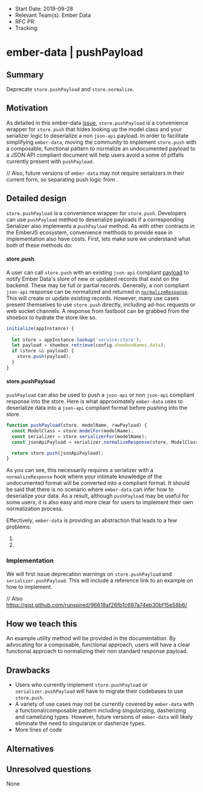 - Start Date: 2019-09-28
- Relevant Team(s): Ember Data
- RFC PR:
- Tracking:

# ember-data | pushPayload

## Summary

Deprecate `store.pushPayload` and `store.normalize`.

## Motivation

As detailed in this ember-data [issue](https://github.com/emberjs/rfcs/issues/357), `store.pushPayload` is a convenience wrapper for `store.push` that hides looking up the model class and your serializer logic to deserialize a non `json-api` payload.  In order to facilitate simplifying `ember-data`, moving the community to implement `store.push` with a composable, functional pattern to normalize an undocumented payload to a JSON API compliant document will help users avoid a some of pitfalls currently present with `pushPayload`.

// Also, future versions of `ember-data` may not require serializers in their current form, so separating push logic from .

## Detailed design
`store.pushPayload` is a convenience wrapper for `store.push`.  Developers can use `pushPayload` method to deserialize payloads if a corresponding Serializer also implements a `pushPayload` method.  As with other contracts in the EmberJS ecosystem, convenience metthods to provide ease in implementation also have costs.  First, lets make sure we understand what both of these methods do:

#### store.push
A user can call `store.push` with an existing `json-api` compliant [payload](https://jsonapi.org) to notify Ember Data's store of new or updated records that exist on the backend.  These may be full or partial records.  Generally, a non compliant `json-api` response can be normalized and returned in [`normalizeResponse`](https://api.emberjs.com/ember-data/release/classes/JSONAPISerializer/methods/normalizeResponse?anchor=normalizeResponse).  This will create or update existing records.  However, many use cases present themselves to use `store.push` directly, including ad-hoc requests or web socket channels.  A response from fastboot can be grabbed from the shoebox to hydrate the store like so.

```js
initialize(appInstance) {
  ...
  let store = appInstance.lookup('service:store');
  let payload = shoebox.retrieve(config.shoeboxNames.data);
  if (store && payload) {
    store.push(payload);
  }
}
```

#### store.pushPayload
`pushPayload` can also be used to push a `json-api` or non `json-api` compliant response into the store. Here is what approximately `ember-data` uses to deserialize data into a `json-api` compliant format before pushing into the store.

```js
function pushPayload(store, modelName, rawPayload) {
  const ModelClass = store.modelFor(modelName);
  const serializer = store.serializerFor(modelName);
  const jsonApiPayload = serializer.normalizeResponse(store, ModelClass, rawPayload, null, 'query');

  return store.push(jsonApiPayload);
}
```

As you can see, this necessarily requires a serializer with a `normalizeResponse` hook where your intimate knowledge of the undocumented format will be converted into a compliant format.  It should be said that there is no scenario where `ember-data` can infer how to deserialize your data. As a result, although `pushPayload` may be useful for some users, it is also easy and more clear for users to implement their own normalization process.

Effectively, `ember-data` is providing an abstraction that leads to a few problems:

1.
2.

### Implementation

We will first issue deprecation warnings on `store.pushPayload` and `serializer.pushPayload`. This will include a reference link to an example on how to implement.

// Also https://gist.github.com/runspired/96618af26fb1c687a74eb30bf15e58b6/

## How we teach this

An example utility method will be provided in the documentation.  By advocating for a composable, functional approach, users will have a clear functional approach to normalizing their non standard response payload.

## Drawbacks

- Users who currently implement `store.pushPayload` or `serializer.pushPayload` will have to migrate their codebases
  to use `store.push`.
- A variety of use cases may not be currently covered by `ember-data` with a functional/composable pattern including singularizing, dasherizing and camelizing types.  However, future versions of `ember-data` will likely eliminate the need to singularize or dasherize types.
- More lines of code

## Alternatives

## Unresolved questions

None
